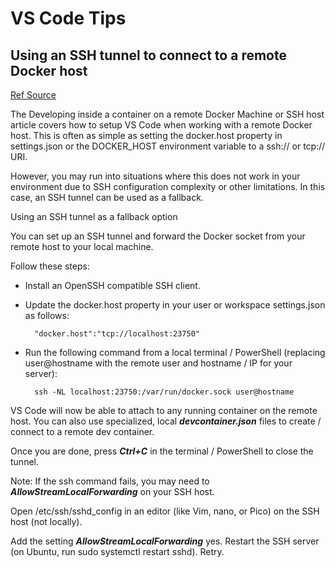 

VS Code Tips 
==========================

## Using an SSH tunnel to connect to a remote Docker host 
[Ref Source]( https://code.visualstudio.com/docs/remote/troubleshooting#_container-tips "container tips" )

The Developing inside a container on a remote Docker Machine or SSH host article covers how to setup VS Code when working with a remote Docker host. This is often as simple as setting the docker.host property in settings.json or the DOCKER_HOST environment variable to a ssh:// or tcp:// URI.

However, you may run into situations where this does not work in your environment due to SSH configuration complexity or other limitations. In this case, an SSH tunnel can be used as a fallback.

Using an SSH tunnel as a fallback option

You can set up an SSH tunnel and forward the Docker socket from your remote host to your local machine.

Follow these steps:
    
- Install an OpenSSH compatible SSH client.
- Update the docker.host property in your user or workspace settings.json as follows:

        "docker.host":"tcp://localhost:23750"

- Run the following command from a local terminal / PowerShell (replacing user@hostname with the remote user and hostname / IP for your server):

        ssh -NL localhost:23750:/var/run/docker.sock user@hostname

VS Code will now be able to attach to any running container on the remote host. You can also use specialized, local ___devcontainer.json___ files to create / connect to a remote dev container.

Once you are done, press ___Ctrl+C___ in the terminal / PowerShell to close the tunnel.

Note: If the ssh command fails, you may need to ___AllowStreamLocalForwarding___ on your SSH host.

Open /etc/ssh/sshd_config in an editor (like Vim, nano, or Pico) on the SSH host (not locally).

Add the setting ___AllowStreamLocalForwarding___ yes.
Restart the SSH server (on Ubuntu, run sudo systemctl restart sshd).
Retry.